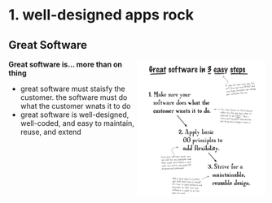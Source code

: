 # 1. well-designed apps rock

## Great Software
<img align="right" width=250 src="pic/greatSoftware.png">

**Great software is...
more than on thing**

- great software must staisfy the customer. the software must do what the customer wnats it to do
- great software is well-designed, well-coded, and easy to maintain, reuse, and extend